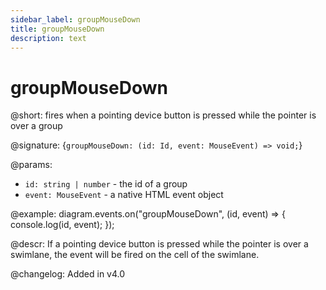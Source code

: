 ```yaml
---
sidebar_label: groupMouseDown
title: groupMouseDown
description: text
---
```


# groupMouseDown

@short: fires when a pointing device button is pressed while the pointer is over a group

@signature: {`groupMouseDown: (id: Id, event: MouseEvent) => void;`}

@params:
- `id: string | number` - the id of a group
- `event: MouseEvent` - a native HTML event object

@example:
diagram.events.on("groupMouseDown", (id, event) => {
    console.log(id, event);
});

@descr:
If a pointing device button is pressed while the pointer is over a swimlane, the event will be fired on the cell of the swimlane.

@changelog:
Added in v4.0
